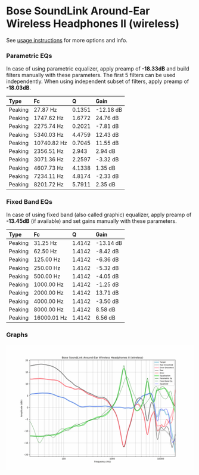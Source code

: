 # Bose SoundLink Around-Ear Wireless Headphones II (wireless)
See [usage instructions](https://github.com/jaakkopasanen/AutoEq#usage) for more options and info.

### Parametric EQs
In case of using parametric equalizer, apply preamp of **-18.33dB** and build filters manually
with these parameters. The first 5 filters can be used independently.
When using independent subset of filters, apply preamp of **-18.03dB**.

| Type    | Fc          |      Q | Gain      |
|:--------|:------------|:-------|:----------|
| Peaking | 27.87 Hz    | 0.1351 | -12.18 dB |
| Peaking | 1747.62 Hz  | 1.6772 | 24.76 dB  |
| Peaking | 2275.74 Hz  | 0.2021 | -7.81 dB  |
| Peaking | 5340.03 Hz  | 4.4759 | 12.43 dB  |
| Peaking | 10740.82 Hz | 0.7045 | 11.55 dB  |
| Peaking | 2356.51 Hz  | 2.943  | 2.94 dB   |
| Peaking | 3071.36 Hz  | 2.2597 | -3.32 dB  |
| Peaking | 4607.73 Hz  | 4.1338 | 1.35 dB   |
| Peaking | 7234.11 Hz  | 4.8174 | -2.33 dB  |
| Peaking | 8201.72 Hz  | 5.7911 | 2.35 dB   |

### Fixed Band EQs
In case of using fixed band (also called graphic) equalizer, apply preamp of **-13.45dB**
(if available) and set gains manually with these parameters.

| Type    | Fc          |      Q | Gain      |
|:--------|:------------|:-------|:----------|
| Peaking | 31.25 Hz    | 1.4142 | -13.14 dB |
| Peaking | 62.50 Hz    | 1.4142 | -8.42 dB  |
| Peaking | 125.00 Hz   | 1.4142 | -6.36 dB  |
| Peaking | 250.00 Hz   | 1.4142 | -5.32 dB  |
| Peaking | 500.00 Hz   | 1.4142 | -4.05 dB  |
| Peaking | 1000.00 Hz  | 1.4142 | -1.25 dB  |
| Peaking | 2000.00 Hz  | 1.4142 | 13.71 dB  |
| Peaking | 4000.00 Hz  | 1.4142 | -3.50 dB  |
| Peaking | 8000.00 Hz  | 1.4142 | 8.58 dB   |
| Peaking | 16000.01 Hz | 1.4142 | 6.56 dB   |

### Graphs
![](./Bose%20SoundLink%20Around-Ear%20Wireless%20Headphones%20II%20(wireless).png)